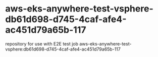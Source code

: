 # aws-eks-anywhere-test-vsphere-db61d698-d745-4caf-afe4-ac451d79a65b-117
repository for use with E2E test job aws-eks-anywhere-test-vsphere:db61d698-d745-4caf-afe4-ac451d79a65b-117
